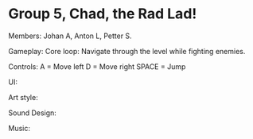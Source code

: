 # Group 5, Chad, the Rad Lad!
Members: Johan A, Anton L, Petter S.


Gameplay:
Core loop: Navigate through the level while fighting enemies.

Controls:
A = Move left
D = Move right
SPACE = Jump

UI:


Art style:


Sound Design:


Music:

